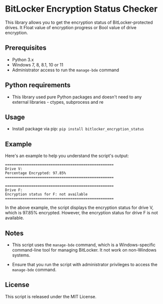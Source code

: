 # BitLocker Encryption Status Checker

This library allows you to get the encryption status of BitLocker-protected drives. It Float value of encryption progress or Bool value of drive encryption.


## Prerequisites

-   Python 3.x
-   Windows 7, 8, 8.1, 10 or 11
-   Administrator access to run the `manage-bde` command


## Python requirements

- This library used pure Python packages and doesn't need to any external libraries - ctypes, subprocess and re


## Usage

- Install package via pip:
   `pip install bitlocker_encryption_status`


## Example

Here's an example to help you understand the script's output:

    ==================================================
    Drive V:
    Percentage Encrypted: 97.85%
    ================================================== 
    
    ================================================== 
    Drive F: 
    Encryption status for F: not available 
    ==================================================

In the above example, the script displays the encryption status for drive V, which is 97.85% encrypted. However, the encryption status for drive F is not available.

## Notes

-   This script uses the `manage-bde` command, which is a Windows-specific command-line tool for managing BitLocker. It not work on non-Windows systems.
    
-   Ensure that you run the script with administrator privileges to access the `manage-bde` command.
    
    

## License

This script is released under the MIT License.
